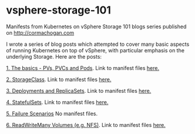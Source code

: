 # vsphere-storage-101

Manifests from Kubernetes on vSphere Storage 101 blogs series published on <http://cormachogan.com>

I wrote a series of blog posts which attempted to cover many basic aspects of running Kubernetes on top of vSphere, with particular emphasis on the underlying Storage. Here are the posts:

<A HREF="https://cormachogan.com/2019/05/30/kubernetes-storage-on-vsphere-101-the-basics-pv-pvc-pod/">1. The basics - PVs, PVCs and Pods</A>. Link to manifest files <A HREF="https://github.com/cormachogan/vsphere-storage-101/tree/master/PV-PVC-POD">here.</A>

<A HREF="https://cormachogan.com/2019/06/04/kubernetes-storage-on-vsphere-101-storageclass/">2. StorageClass</A>. Link to manifest files <A HREF="https://github.com/cormachogan/vsphere-storage-101/tree/master/StorageClass">here.</A>

<A HREF="https://cormachogan.com/2019/06/06/kubernetes-storage-on-vsphere-101-deployments-and-replicasets/">3. Deployments and ReplicaSets</A>. Link to manifest files <A HREF="https://github.com/cormachogan/vsphere-storage-101/tree/master/Deployments-ReplicaSets">here.</A>

<A HREF="https://cormachogan.com/2019/06/06/kubernetes-storage-on-vsphere-101-statefulset/">4. StatefulSets</A>. Link to manifest files <A HREF="https://github.com/cormachogan/vsphere-storage-101/tree/master/StatefulSets"> here.</A>

<A HREF="https://cormachogan.com/2019/06/18/kubernetes-storage-on-vsphere-101-failure-scenarios/">5. Failure Scenarios</A> No manifest files.

<A HREF="https://cormachogan.com/2019/06/20/kubernetes-storage-on-vsphere-101-readwritemany-nfs/">6. ReadWriteMany Volumes (e.g. NFS)</A>. Link to manifest files  <A HREF="https://github.com/cormachogan/vsphere-storage-101/tree/master/ReadWriteMany">here.</A>
